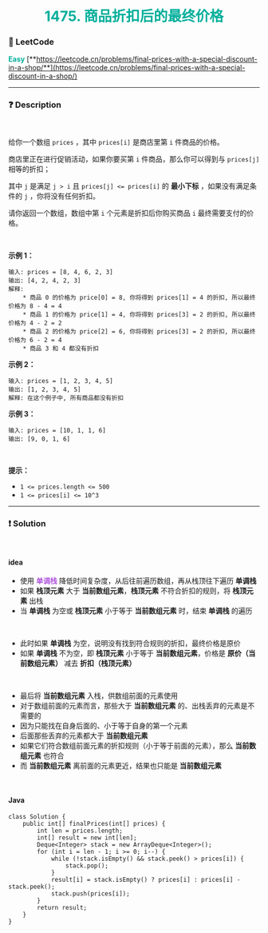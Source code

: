 <h1 style="text-align: center;"> <span style="color: #00AF9B;">1475. 商品折扣后的最终价格</span> </h1>

### 🚀 LeetCode

<base target="_blank">

<span style="color: #00AF9B;">**Easy**</span> [**https://leetcode.cn/problems/final-prices-with-a-special-discount-in-a-shop/**](https://leetcode.cn/problems/final-prices-with-a-special-discount-in-a-shop/)

---

### ❓ Description

<br/>

给你一个数组 `prices` ，其中 `prices[i]` 是商店里第 `i` 件商品的价格。

商店里正在进行促销活动，如果你要买第 `i` 件商品，那么你可以得到与 `prices[j]` 相等的折扣；

其中 `j` 是满足 `j > i` 且 `prices[j] <= prices[i]` 的 **最小下标** ，如果没有满足条件的 `j` ，你将没有任何折扣。

请你返回一个数组，数组中第 `i` 个元素是折扣后你购买商品 `i` 最终需要支付的价格。

<br/>

**示例 1：**

```
输入: prices = [8, 4, 6, 2, 3]
输出: [4, 2, 4, 2, 3]
解释: 
    * 商品 0 的价格为 price[0] = 8, 你将得到 prices[1] = 4 的折扣, 所以最终价格为 8 - 4 = 4
    * 商品 1 的价格为 price[1] = 4, 你将得到 prices[3] = 2 的折扣, 所以最终价格为 4 - 2 = 2
    * 商品 2 的价格为 price[2] = 6, 你将得到 prices[3] = 2 的折扣, 所以最终价格为 6 - 2 = 4
    * 商品 3 和 4 都没有折扣
```

**示例 2：**

```
输入: prices = [1, 2, 3, 4, 5]
输出: [1, 2, 3, 4, 5]
解释: 在这个例子中, 所有商品都没有折扣
```

**示例 3：**

```
输入: prices = [10, 1, 1, 6]
输出: [9, 0, 1, 6]
```

<br/>

**提示：**

* `1 <= prices.length <= 500`
* `1 <= prices[i] <= 10^3`

---

### ❗ Solution

<br/>

#### idea

* 使用 <span style="color: #AF52DE;">**单调栈**</span> 降低时间复杂度，从后往前遍历数组，再从栈顶往下遍历 **单调栈**
* 如果 **栈顶元素** 大于 **当前数组元素**，**栈顶元素** 不符合折扣的规则，将 **栈顶元素** 出栈
* 当 **单调栈** 为空或 **栈顶元素** 小于等于 **当前数组元素** 时，结束 **单调栈** 的遍历

<br/>

* 此时如果 **单调栈** 为空，说明没有找到符合规则的折扣，最终价格是原价
* 如果 **单调栈** 不为空，即 **栈顶元素** 小于等于 **当前数组元素**，价格是 **原价（当前数组元素）** 减去 **折扣（栈顶元素）**

<br/>

* 最后将 **当前数组元素** 入栈，供数组前面的元素使用
* 对于数组前面的元素而言，那些大于 **当前数组元素** 的、出栈丢弃的元素是不需要的
* 因为只能找在自身后面的、小于等于自身的第一个元素
* 后面那些丢弃的元素都大于 **当前数组元素**
* 如果它们符合数组前面元素的折扣规则（小于等于前面的元素），那么 **当前数组元素** 也符合
* 而 **当前数组元素** 离前面的元素更近，结果也只能是 **当前数组元素**

<br/>

#### Java

```
class Solution {
    public int[] finalPrices(int[] prices) {
        int len = prices.length;
        int[] result = new int[len];
        Deque<Integer> stack = new ArrayDeque<Integer>();
        for (int i = len - 1; i >= 0; i--) {
            while (!stack.isEmpty() && stack.peek() > prices[i]) {
                stack.pop();
            }
            result[i] = stack.isEmpty() ? prices[i] : prices[i] - stack.peek();
            stack.push(prices[i]);
        }
        return result;
    }
}
```
